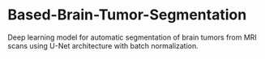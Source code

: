 # Based-Brain-Tumor-Segmentation
Deep learning model for automatic segmentation of brain tumors from MRI scans using U-Net architecture with batch normalization.
